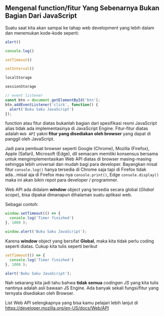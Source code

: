 
## Mengenal function/fitur Yang Sebenarnya Bukan Bagian Dari JavaScript

Suatu saat kita akan sampai ke tahap web development yang lebih dalam dan menemukan kode-kode seperti:

```javascript
alert()

console.log()

setTimeout()

setInterval()

localStorage

sessionStorage

// event listener
const btn = document.getElementById('btn');
btn.addEventListener('click', function() {
  alert('Buku Saku JavaScript')
});

```
function atau fitur diatas bukanlah bagian dari spesifikasi resmi JavaScript alias tidak ada implementasinya di JavaScript Engine. Fitur-fitur diatas adalah ```Web API``` yakni **fitur yang disediakan oleh browser** yang dapat di panggil oleh JavaScript. 

Jadi para pembuat browser seperti Google (Chrome), Mozilla (Firefox), Apple (Safari), Microsoft (Edge), dll semacam memiliki konsensus bersama untuk mengimplementasikan Web API diatas di browser masing-masing sehingga lebih
universal dan mudah bagi para developer. Bayangkan misal fitur ```console.log()``` hanya tersedia di Chrome saja tapi di Firefox tidak ada...misal aja di Firefox mau nya ```console.print()```, Edge ```console.display()``` maka ini akan bikin repot para developer / programmer.

Web API ada didalam _**window**_ object yang tersedia secara global (_Global scope_), bisa dipakai dimanapun dihalaman suatu aplikasi web.

Sebagai contoh:

```javascript
window.setTimeout(() => {
  console.log('Timer finished')
}, 1000 );

window.alert('Buku Saku JavaScript');
```
Karena **window** object yang bersifat **Global**, maka kita tidak perlu coding seperti diatas. Cukup kita tulis seperti berikut

```javascript
setTimeout(() => {
  console.log('Timer finished')
}, 1000 );

alert('Buku Saku JavaScript');
```

Nah sekarang kita jadi tahu bahwa **tidak semua** _codingan JS_ yang kita tulis nantinya adalah asli bawaan JS Engine. Ada banyak sekali fungsi/fitur yang ternyata disediakan oleh Browser.

List Web API selengkapnya yang bisa kamu pelajari lebih lanjut di https://developer.mozilla.org/en-US/docs/Web/API

